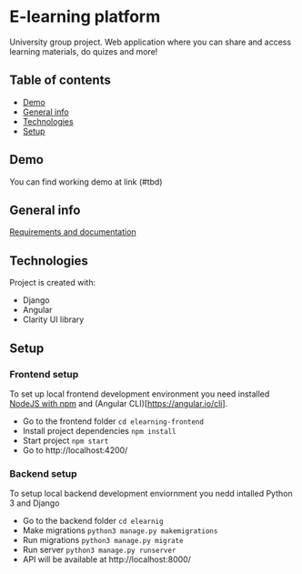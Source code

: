 # E-learning platform
University group project. Web application where you can share and access learning materials, do quizes and more!

## Table of contents
* [Demo](#demo)
* [General info](#general-info)
* [Technologies](#technologies)
* [Setup](#setup)

## Demo
You can find working demo at link (#tbd)

## General info
[Requirements and documentation](https://docs.google.com/document/d/1ePbhBakCs22f5DQX22LmuklZ90XHLyQWQnNu46i2yyA/edit?usp=sharing)


## Technologies
Project is created with:
* Django
* Angular
* Clarity UI library
	
## Setup
### Frontend setup
To set up local frontend development environment you need installed [NodeJS with npm](https://nodejs.org/en/download/) and (Angular CLI)[https://angular.io/cli].
* Go to the frontend folder `cd elearning-frontend`
* Install project dependencies `npm install`
* Start project `npm start`
* Go to http://localhost:4200/
### Backend setup
To setup local backend development enviornment you nedd intalled Python 3 and Django
* Go to the backend folder `cd elearnig`
* Make migrations `python3 manage.py makemigrations`
* Run migrations `python3 manage.py migrate`
* Run server `python3 manage.py runserver`
* API will be available at http://localhost:8000/
